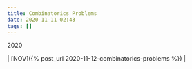 ```yaml
---
title: Combinatorics Problems
date: 2020-11-11 02:43
tags: []
---
```


2020

| [NOV]({% post_url 2020-11-12-combinatorics-problems %}) |
